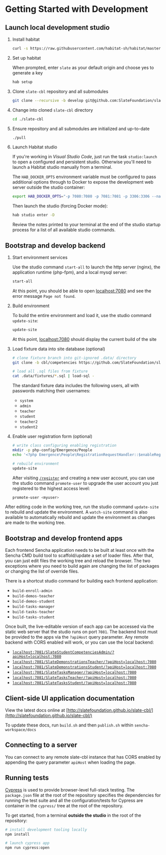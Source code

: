 # Getting Started with Development

## Launch local development studio

1. Install habitat

    ```bash
    curl -s https://raw.githubusercontent.com/habitat-sh/habitat/master/components/hab/install.sh | sudo bash
    ```

1. Set up habitat

    When prompted, enter `slate` as your default origin and choose yes to generate a key

    ```bash
    hab setup
    ```

1. Clone `slate-cbl` repository and all submodules

    ```bash
    git clone --recursive -b develop git@github.com:SlateFoundation/slate-cbl.git
    ```

1. Change into cloned `slate-cbl` directory

    ```bash
    cd ./slate-cbl
    ```

1. Ensure repository and all submodules are initialized and up-to-date

    ```bash
    ./pull
    ```

1. Launch Habitat studio

    If you're working in *Visual Studio Code*, just run the task `studio:launch` to open a configured and persistent studio. Otherwise you'll need to launch a Habitat studio manually from a terminal.

    The `HAB_DOCKER_OPTS` environment variable must be configured to pass additional options through to Docker to expose the development web server outside the studio container:

    ```bash
    export HAB_DOCKER_OPTS="-p 7080:7080 -p 7081:7081 -p 3306:3306 --name emergence-studio"
    ```

    Then launch the studio (forcing Docker mode):

    ```bash
    hab studio enter -D
    ```

    Review the notes printed to your terminal at the end of the studio startup process for a list of all available studio commands.

## Bootstrap and develop backend

1. Start environment services

    Use the studio command `start-all` to launch the http server (nginx), the application runtime (php-fpm), and a local mysql server:

    ```bash
    start-all
    ```

    At this point, you should be able to open [localhost:7080](http://localhost:7080) and see the error message `Page not found`.

1. Build environment

    To build the entire environment and load it, use the studio command `update-site`:

    ```bash
    update-site
    ```

    At this point, [localhost:7080](http://localhost:7080) should display the current build of the site

1. Load fixture data into site database (optional)

    ```bash
    # clone fixture branch into git-ignored .data/ directory
    git clone -b cbl/competencies https://github.com/SlateFoundation/slate-fixtures.git .data/fixtures

    # load all .sql files from fixture
    cat .data/fixtures/*.sql | load-sql -
    ```

    The standard fixture data includes the following users, all with passwords matching their usernames:

    - `system`
    - `admin`
    - `teacher`
    - `student`
    - `teacher2`
    - `student2`

1. Enable user registration form (optional)

    ```bash
    # write class configuring enabling registration
    mkdir -p php-config/Emergence/People
    echo '<?php Emergence\People\RegistrationRequestHandler::$enableRegistration = true;' > php-config/Emergence/People/RegistrationRequestHandler.config.php

    # rebuild environment
    update-site
    ```

    After visiting [`/register`](http://localhost:7080/register) and creating a new user account, you can use the studio command `promote-user` to upgrade the user account you just registered to the highest access level:

    ```bash
    promote-user <myuser>
    ```

After editing code in the working tree, run the studio command `update-site` to rebuild and update the environment. A `watch-site` command is also available to automatically rebuild and update the environment as changes are made to the working tree.

## Bootstrap and develop frontend apps

Each frontend Sencha application needs to be built at least once with the Sencha CMD build tool to scaffold/update a set of loader files. After that, you can just edit files the working tree and reload the browser. The two exceptions where you need to build again are changing the list of packages or changing the list of override files.

There is a shortcut studio command for building each frontend application:

- `build-enroll-admin`
- `build-demos-teacher`
- `build-demos-student`
- `build-tasks-manager`
- `build-tasks-teacher`
- `build-tasks-student`

Once built, the live-editable version of each app can be accessed via the static web server that the studio runs on port `7081`. The backend host must be provided to the apps via the `?apiHost` query parameter. Any remote backend with CORS enabled will work, or you can use the local backend:

- [`localhost:7081/SlateStudentCompetenciesAdmin/?apiHost=localhost:7080`](http://localhost:7081/SlateStudentCompetenciesAdmin/?apiHost=localhost:7080)
- [`localhost:7081/SlateDemonstrationsTeacher/?apiHost=localhost:7080`](http://localhost:7081/SlateDemonstrationsTeacher/?apiHost=localhost:7080)
- [`localhost:7081/SlateDemonstrationsStudent/?apiHost=localhost:7080`](http://localhost:7081/SlateDemonstrationsStudent/?apiHost=localhost:7080)
- [`localhost:7081/SlateTasksManager/?apiHost=localhost:7080`](http://localhost:7081/SlateTasksManager/?apiHost=localhost:7080)
- [`localhost:7081/SlateTasksTeacher/?apiHost=localhost:7080`](http://localhost:7081/SlateTasksTeacher/?apiHost=localhost:7080)
- [`localhost:7081/SlateTasksStudent/?apiHost=localhost:7080`](http://localhost:7081/SlateTasksStudent/?apiHost=localhost:7080)

## Client-side UI application documentation

View the latest docs online at [http://slatefoundation.github.io/slate-cbl/](http://slatefoundation.github.io/slate-cbl/)

To update these docs, run `build.sh` and then `publish.sh` within `sencha-workspace/docs`

## Connecting to a server

You can connect to any remote slate-cbl instance that has CORS enabled by appending the query
parameter `apiHost` when loading the page.

## Running tests

[Cypress](https://www.cypress.io/) is used to provide browser-level full-stack testing. The `package.json` file at the root of the repository specifies the dependencies for running the test suite and all the configuration/tests for Cypress are container in the `cypress/` tree at the root of the repository.

To get started, from a terminal **outside the studio** in the root of the repository:

```bash
# install development tooling locally
npm install

# launch cypress app
npm run cypress:open
```
